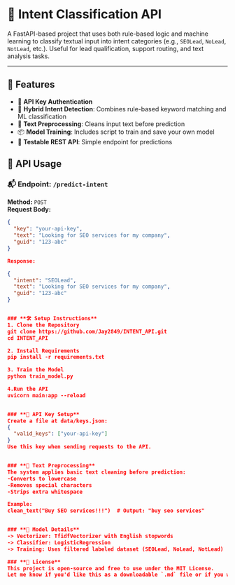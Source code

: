 # 🧠 Intent Classification API

A FastAPI-based project that uses both rule-based logic and machine learning to classify textual input into intent categories (e.g., `SEOLead`, `NoLead`, `NotLead`, etc.). Useful for lead qualification, support routing, and text analysis tasks.

---

## 🚀 Features

- 🔐 **API Key Authentication**
- 🤖 **Hybrid Intent Detection**: Combines rule-based keyword matching and ML classification
- 🧼 **Text Preprocessing**: Cleans input text before prediction
- 📦 **Model Training**: Includes script to train and save your own model
- 🧪 **Testable REST API**: Simple endpoint for predictions

## 🧪 API Usage

### 📬 Endpoint: `/predict-intent`

**Method:** `POST`  
**Request Body:**

```json
{
  "key": "your-api-key",
  "text": "Looking for SEO services for my company",
  "guid": "123-abc"
}

Response:

{
  "intent": "SEOLead",
  "text": "Looking for SEO services for my company",
  "guid": "123-abc"
}


### **🛠️ Setup Instructions**
1. Clone the Repository
git clone https://github.com/Jay2849/INTENT_API.git
cd INTENT_API

2. Install Requirements
pip install -r requirements.txt

3. Train the Model
python train_model.py

4.Run the API
uvicorn main:app --reload


### **🔑 API Key Setup**
Create a file at data/keys.json:
{
  "valid_keys": ["your-api-key"]
}
Use this key when sending requests to the API.


### **🧹 Text Preprocessing**
The system applies basic text cleaning before prediction:
-Converts to lowercase
-Removes special characters
-Strips extra whitespace

Example:
clean_text("Buy SEO services!!!")  # Output: "buy seo services"


### **🧠 Model Details**
-> Vectorizer: TfidfVectorizer with English stopwords
-> Classifier: LogisticRegression
-> Training: Uses filtered labeled dataset (SEOLead, NoLead, NotLead)

### **📄 License**
This project is open-source and free to use under the MIT License.
Let me know if you'd like this as a downloadable `.md` file or if you want to add badges, contributors, or deployment instructions (e.g. Render, Heroku, Docker).
